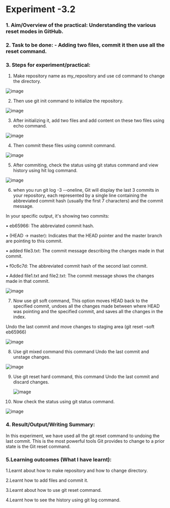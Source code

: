 # Experiment -3.2 

### 1.	Aim/Overview of the practical: Understanding the various reset modes in GitHub.
### 2.	Task to be done: - Adding two files, commit it then use all the reset command.
### 3.	Steps for experiment/practical: 

1.	Make repository name as my_repository and use cd command to change the directory.
     
 ![image](https://github.com/22bdo10074/Semester_4-Practicals/assets/142095565/5ef1aab5-1ca7-4988-a2a6-b05979d17923)

2.	Then use git init command to initialize the repository.

   ![image](https://github.com/22bdo10074/Semester_4-Practicals/assets/142095565/2bdffad5-e8ba-46c2-9ab7-1ea84602fb16)

3.	After initializing it, add two files and add content on these two files using echo command.
   
   ![image](https://github.com/22bdo10074/Semester_4-Practicals/assets/142095565/cbfaec4e-301c-4dcb-b168-b7276bbd46e5)

4.	Then commit these files using commit command.
   
   ![image](https://github.com/22bdo10074/Semester_4-Practicals/assets/142095565/8d20ce81-ebf0-4b2d-8955-1fce0e235621)

5.	After commiting, check the status using git status command and view history using hit log command.

   ![image](https://github.com/22bdo10074/Semester_4-Practicals/assets/142095565/205c001b-6a75-4092-8e2e-2fc26643160e)

6.	when you run git log -3 --oneline, Git will display the last 3 commits in your repository, each represented by a single line containing the abbreviated commit hash (usually the first 7 characters) and the commit message.
   
In your specific output, it's showing two commits:

•	eb65966: The abbreviated commit hash.

•	(HEAD -> master): Indicates that the HEAD pointer and the master branch are pointing to this commit.

•	added file3.txt: The commit message describing the changes made in that commit.

•	f0c6c7d: The abbreviated commit hash of the second last commit.

•	Added file1.txt and file2.txt: The commit message shows the changes made in that commit.

![image](https://github.com/22bdo10074/Semester_4-Practicals/assets/142095565/daba773e-82f2-444f-9388-5ce0a4d1c3d4)

7.	Now use git soft command, This option moves HEAD back to the specified commit, undoes all the changes made between where HEAD was pointing and the specified commit, and saves all the changes in the index.

Undo the last commit and move changes to staging area (git reset –soft eb65966)

![image](https://github.com/22bdo10074/Semester_4-Practicals/assets/142095565/8e630aa7-aaf0-4c07-954e-3c1583da74b2)

8.	Use git mixed command this command Undo the last commit and unstage changes.

   ![image](https://github.com/22bdo10074/Semester_4-Practicals/assets/142095565/72bebec5-fe2e-44de-9145-5bd0762803db)

9.	Use git reset hard command, this command Undo the last commit and discard changes.

    ![image](https://github.com/22bdo10074/Semester_4-Practicals/assets/142095565/223cdf43-f395-4aec-b377-d9c32fc7807f)

10.	 Now check the status using git status command.

  ![image](https://github.com/22bdo10074/Semester_4-Practicals/assets/142095565/57dfc4e6-946e-4e65-a379-2660ea06c66c)



    
### 4. Result/Output/Writing Summary:

In this experiment, we have used all the git reset command to undoing the last commit. This is the most powerful tools Git provides to change to a prior state is the Git reset command.

### 5.Learning outcomes (What I have learnt):

1.Learnt about how to make repository and how to change directory.

2.Learnt how to add files and commit it.

3.Learnt about how to use git reset command.

4.Learnt how to see the history using git log command.

